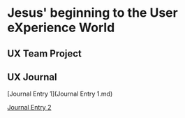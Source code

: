 # Jesus' beginning to the User eXperience World


## UX Team Project


## UX Journal

[Journal Entry 1](Journal Entry 1.md)

[Journal Entry 2](j02.md)
